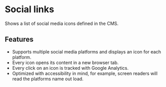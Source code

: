 # Social links

Shows a list of social media icons defined in the CMS.

## Features

- Supports multiple social media platforms and displays an icon for each platform.
- Every icon opens its content in a new browser tab.
- Every click on an icon is tracked with Google Analytics.
- Optimized with accessibility in mind, for example, screen readers will read the platforms name out load.
